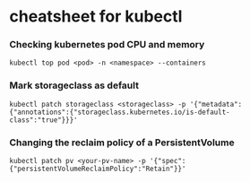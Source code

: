 # cheatsheet for kubectl

### Checking kubernetes pod CPU and memory

    kubectl top pod <pod> -n <namespace> --containers
    
### Mark storageclass as default

    kubectl patch storageclass <storageclass> -p '{"metadata": {"annotations":{"storageclass.kubernetes.io/is-default-class":"true"}}}'
    
### Changing the reclaim policy of a PersistentVolume

    kubectl patch pv <your-pv-name> -p '{"spec":{"persistentVolumeReclaimPolicy":"Retain"}}'
    
